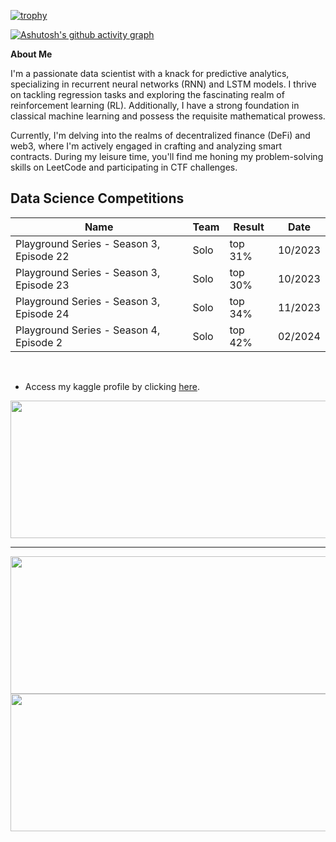 

[![trophy](https://github-profile-trophy.vercel.app/?username=jpedrou&theme=dark_lover)](https://github.com/ryo-ma/github-profile-trophy)

[![Ashutosh's github activity graph](https://github-readme-activity-graph.vercel.app/graph?username=jpedrou&theme=xcode)](https://github.com/ashutosh00710/github-readme-activity-graph)


**About Me**

I'm a passionate data scientist with a knack for predictive analytics, specializing in recurrent neural networks (RNN) and LSTM models. I thrive on tackling regression tasks and exploring the fascinating realm of reinforcement learning (RL). Additionally, I have a strong foundation in classical machine learning and possess the requisite mathematical prowess.

Currently, I'm delving into the realms of decentralized finance (DeFi) and web3, where I'm actively engaged in crafting and analyzing smart contracts. During my leisure time, you'll find me honing my problem-solving skills on LeetCode and participating in CTF challenges.


<h2>Data Science Competitions</h2>

| Name | Team | Result | Date |
|-----|-----|-----| -----|
|Playground Series - Season 3, Episode 22|Solo| top 31%|10/2023|
|Playground Series - Season 3, Episode 23|Solo|top 30%|10/2023|
|Playground Series - Season 3, Episode 24|Solo|top 34%|11/2023|
|Playground Series - Season 4, Episode 2|Solo|top 42%|02/2024|

<br>

- Access my kaggle profile by clicking [here](https://www.kaggle.com/jpedrou/code).


<p align="center">
  <img width="800" height="220" src="https://streak-stats.demolab.com?user=jpedrou&theme=highcontrast&hide_border=true&border_radius=5&card_width=800&theme=dracula">
</p>


---


<p align="center">
  <img width="600" height="220" src="https://github-readme-stats.vercel.app/api?username=jpedrou&show_icons=true&theme=dracula">
  <img width="800" height="220" src="https://github-readme-stats.vercel.app/api/top-langs/?username=jpedrou&theme=dracula">
</p>
